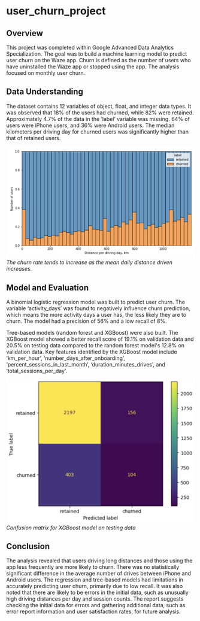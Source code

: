# user_churn_project
## Overview
This project was completed within Google Advanced Data Analytics Specialization. The goal was to build a machine learning model to predict user churn on the Waze app. Churn is defined as the number of users who have uninstalled the Waze app or stopped using the app. The analysis focused on monthly user churn.  
## Data Understanding
The dataset contains 12 variables of object, float, and integer data types. It was observed that 18% of the users had churned, while 82% were retained. Approximately 4.7% of the data in the ‘label’ variable was missing. 64% of users were iPhone users, and 36% were Android users. The median kilometers per driving day for churned users was significantly higher than that of retained users.  

![ The churn rate tends to increase as the mean daily distance driven increases ](images/plot.png)
*The churn rate tends to increase as the mean daily distance driven increases.*
## Model and Evaluation
A binomial logistic regression model was built to predict user churn. The variable ‘activity_days’ was found to negatively influence churn prediction, which means the more activity days a user has, the less likely they are to churn. The model had a precision of 56% and a low recall of 8%. 

Tree-based models (random forest and XGBoost) were also built. The XGBoost model showed a better recall score of 19.1% on validation data and 20.5% on testing data compared to the random forest model's 12.8% on validation data. Key features identified by the XGBoost model include ‘km_per_hour’, ‘number_days_after_onboarding’, ‘percent_sessions_in_last_month’, ‘duration_minutes_drives’, and ‘total_sessions_per_day’.  

![ Confusion matrix ](images/ConfusionMatrix.png)
*Confusion matrix for XGBoost model on testing data*
## Conclusion
The analysis revealed that users driving long distances and those using the app less frequently are more likely to churn. There was no statistically significant difference in the average number of drives between iPhone and Android users. The regression and tree-based models had limitations in accurately predicting user churn, primarily due to low recall. It was also noted that there are likely to be errors in the initial data, such as unusually high driving distances per day and session counts. The report suggests checking the initial data for errors and gathering additional data, such as error report information and user satisfaction rates, for future analysis. 
